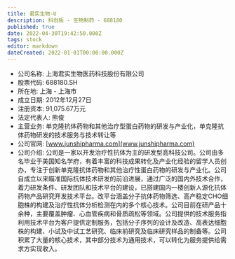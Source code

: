 ```yaml
---
title: 君实生物-U
description: 科创板 - 生物制药 - 688180
published: true
date: 2022-04-30T19:42:50.000Z
tags: stock
editor: markdown
dateCreated: 2022-01-01T00:00:00.000Z
---
```


- 公司名称: 上海君实生物医药科技股份有限公司
- 股票代码: 688180.SH
- 所在地: 上海 - 上海市
- 成立日期: 2012年12月27日
- 注册资本: 91,075.67万元
- 法定代表人: 熊俊
- 主营业务: 单克隆抗体药物和其他治疗型蛋白药物的研发与产业化，单克隆抗体药物研发的技术服务与技术转让等
- 公司官网: [www.junshipharma.com](www.junshipharma.com)
- 公司介绍: 公司是一家以开发治疗性抗体为主的研发型高科技公司。公司由多名毕业于美国知名学府，有着丰富的科技成果转化及产业化经验的留学人员创办，专注于创新单克隆抗体药物和其他治疗性蛋白药物的研发与产业化。公司自成立以来瞄准国际抗体技术研发的前沿进展，通过广泛的国内外技术合作，着力研发条件、研发团队和技术平台的建设，已搭建国内一楼创新人源化抗体药物产品研究开发技术平台。改平台涵盖分子抗体药物筛选、高产稳定CHO细胞株的构建及治疗性抗体分析检测在内的多个核心技术。公司目前在研产品十余种，主要覆盖肿瘤、心血管疾病和骨质疏松等领域。公司提供的技术服务指利用技术平台为客户提供定制服务，包括分子序列的设计及改造、高表达细胞株的构建、小试及中试工艺研究、临床前研究及临床研究样品的制备等。公司积累了大量的核心技术，其中部分技术为通用技术，可以转化为服务提供给需求方实现收入。


